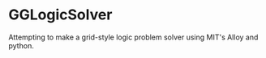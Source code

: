 GGLogicSolver
=============

Attempting to make a grid-style logic problem solver using MIT's Alloy and python.